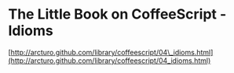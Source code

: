 <!--
id: 11159586373
link: http://tumblr.atmos.org/post/11159586373/the-little-book-on-coffeescript-idioms
slug: the-little-book-on-coffeescript-idioms
date: Fri Oct 07 2011 17:16:33 GMT-0700 (PDT)
publish: 2011-10-07
tags: 
title: The Little Book on CoffeeScript - Idioms
-->


The Little Book on CoffeeScript - Idioms
========================================

[http://arcturo.github.com/library/coffeescript/04\_idioms.html](http://arcturo.github.com/library/coffeescript/04_idioms.html)

